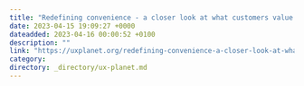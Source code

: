 ```yaml
---
title: "Redefining convenience - a closer look at what customers value most"
date: 2023-04-15 19:09:27 +0000
dateadded: 2023-04-16 00:00:52 +0100
description: ""
link: "https://uxplanet.org/redefining-convenience-a-closer-look-at-what-customers-value-most-c73bc7504763?source=rss----819cc2aaeee0---4"
category:
directory: _directory/ux-planet.md
---
```

